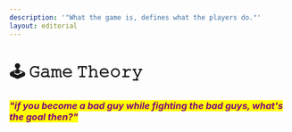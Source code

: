 ```yaml
---
description: '"What the game is, defines what the players do."'
layout: editorial
---
```


# 🕹 𝙶𝚊𝚖𝚎 𝚃𝚑𝚎𝚘𝚛𝚢

### _<mark style="color:purple;">"if you become a bad guy while fighting the bad guys, what's the goal then?"</mark>_
